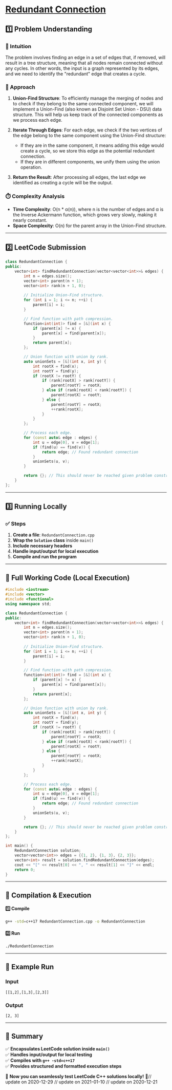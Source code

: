 # **[Redundant Connection](https://leetcode.com/problems/redundant-connection/description/)**  

## **1️⃣ Problem Understanding**  
### **📌 Intuition**  
The problem involves finding an edge in a set of edges that, if removed, will result in a tree structure, meaning that all nodes remain connected without any cycles. In other words, the input is a graph represented by its edges, and we need to identify the "redundant" edge that creates a cycle.

### **🚀 Approach**  
1. **Union-Find Structure**: To efficiently manage the merging of nodes and to check if they belong to the same connected component, we will implement a Union-Find (also known as Disjoint Set Union - DSU) data structure. This will help us keep track of the connected components as we process each edge.
  
2. **Iterate Through Edges**: For each edge, we check if the two vertices of the edge belong to the same component using the Union-Find structure:
   - If they are in the same component, it means adding this edge would create a cycle, so we store this edge as the potential redundant connection.
   - If they are in different components, we unify them using the union operation.

3. **Return the Result**: After processing all edges, the last edge we identified as creating a cycle will be the output.

### **⏱️ Complexity Analysis**  
- **Time Complexity**: O(n * α(n)), where n is the number of edges and α is the Inverse Ackermann function, which grows very slowly, making it nearly constant.
- **Space Complexity**: O(n) for the parent array in the Union-Find structure.

---  

## **2️⃣ LeetCode Submission**  
```cpp
class RedundantConnection {
public:
    vector<int> findRedundantConnection(vector<vector<int>>& edges) {
        int n = edges.size();
        vector<int> parent(n + 1);
        vector<int> rank(n + 1, 0);
        
        // Initialize Union-Find structure.
        for (int i = 1; i <= n; ++i) {
            parent[i] = i;
        }

        // Find function with path compression.
        function<int(int)> find = [&](int x) {
            if (parent[x] != x) {
                parent[x] = find(parent[x]);
            }
            return parent[x];
        };

        // Union function with union by rank.
        auto unionSets = [&](int x, int y) {
            int rootX = find(x);
            int rootY = find(y);
            if (rootX != rootY) {
                if (rank[rootX] > rank[rootY]) {
                    parent[rootY] = rootX;
                } else if (rank[rootX] < rank[rootY]) {
                    parent[rootX] = rootY;
                } else {
                    parent[rootY] = rootX;
                    ++rank[rootX];
                }
            }
        };

        // Process each edge.
        for (const auto& edge : edges) {
            int u = edge[0], v = edge[1];
            if (find(u) == find(v)) {
                return edge; // Found redundant connection
            }
            unionSets(u, v);
        }

        return {}; // This should never be reached given problem constraints.
    }
};
```  

---  

## **3️⃣ Running Locally**  
### **✅ Steps**  
1. **Create a file**: `RedundantConnection.cpp`  
2. **Wrap the `Solution` class** inside `main()`  
3. **Include necessary headers**  
4. **Handle input/output for local execution**  
5. **Compile and run the program**  

---  

## **📝 Full Working Code (Local Execution)**  
```cpp
#include <iostream>
#include <vector>
#include <functional>
using namespace std;

class RedundantConnection {
public:
    vector<int> findRedundantConnection(vector<vector<int>>& edges) {
        int n = edges.size();
        vector<int> parent(n + 1);
        vector<int> rank(n + 1, 0);
        
        // Initialize Union-Find structure.
        for (int i = 1; i <= n; ++i) {
            parent[i] = i;
        }

        // Find function with path compression.
        function<int(int)> find = [&](int x) {
            if (parent[x] != x) {
                parent[x] = find(parent[x]);
            }
            return parent[x];
        };

        // Union function with union by rank.
        auto unionSets = [&](int x, int y) {
            int rootX = find(x);
            int rootY = find(y);
            if (rootX != rootY) {
                if (rank[rootX] > rank[rootY]) {
                    parent[rootY] = rootX;
                } else if (rank[rootX] < rank[rootY]) {
                    parent[rootX] = rootY;
                } else {
                    parent[rootY] = rootX;
                    ++rank[rootX];
                }
            }
        };

        // Process each edge.
        for (const auto& edge : edges) {
            int u = edge[0], v = edge[1];
            if (find(u) == find(v)) {
                return edge; // Found redundant connection
            }
            unionSets(u, v);
        }

        return {}; // This should never be reached given problem constraints.
    }
};

int main() {
    RedundantConnection solution;
    vector<vector<int>> edges = {{1, 2}, {1, 3}, {2, 3}};
    vector<int> result = solution.findRedundantConnection(edges);
    cout << "[" << result[0] << ", " << result[1] << "]" << endl;
    return 0;
}
```  

---  

## **🔧 Compilation & Execution**  
#### **1️⃣ Compile**  
```bash
g++ -std=c++17 RedundantConnection.cpp -o RedundantConnection
```  

#### **2️⃣ Run**  
```bash
./RedundantConnection
```  

---  

## **🎯 Example Run**  
### **Input**  
```
[[1,2],[1,3],[2,3]]
```  
### **Output**  
```
[2, 3]
```  

---  

## **📌 Summary**  
✅ **Encapsulates LeetCode solution inside `main()`**  
✅ **Handles input/output for local testing**  
✅ **Compiles with `g++ -std=c++17`**  
✅ **Provides structured and formatted execution steps**  

🚀 **Now you can seamlessly test LeetCode C++ solutions locally!** 🚀// update on 2020-12-29
// update on 2021-01-10
// update on 2020-12-21
